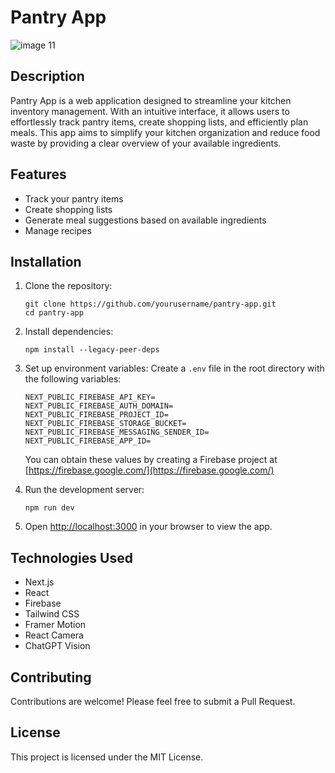 # Pantry App
![image 11](https://github.com/user-attachments/assets/70d460cb-db24-4e3a-add4-2930985849f4)

## Description

Pantry App is a web application designed to streamline your kitchen inventory management. With an intuitive interface, it allows users to effortlessly track pantry items, create shopping lists, and efficiently plan meals. This app aims to simplify your kitchen organization and reduce food waste by providing a clear overview of your available ingredients.

## Features

- Track your pantry items
- Create shopping lists
- Generate meal suggestions based on available ingredients
- Manage recipes

## Installation

1. Clone the repository:
   ```
   git clone https://github.com/yourusername/pantry-app.git
   cd pantry-app
   ```

2. Install dependencies:
   ```
   npm install --legacy-peer-deps
   ```

3. Set up environment variables:
   Create a `.env` file in the root directory with the following variables:
   ```
   NEXT_PUBLIC_FIREBASE_API_KEY=
   NEXT_PUBLIC_FIREBASE_AUTH_DOMAIN=
   NEXT_PUBLIC_FIREBASE_PROJECT_ID=
   NEXT_PUBLIC_FIREBASE_STORAGE_BUCKET=
   NEXT_PUBLIC_FIREBASE_MESSAGING_SENDER_ID=
   NEXT_PUBLIC_FIREBASE_APP_ID=
   ```
   You can obtain these values by creating a Firebase project at [https://firebase.google.com/](https://firebase.google.com/)

4. Run the development server:
   ```
   npm run dev
   ```

5. Open [http://localhost:3000](http://localhost:3000) in your browser to view the app.

## Technologies Used

- Next.js
- React
- Firebase
- Tailwind CSS
- Framer Motion
- React Camera
- ChatGPT Vision

## Contributing

Contributions are welcome! Please feel free to submit a Pull Request.

## License

This project is licensed under the MIT License.
